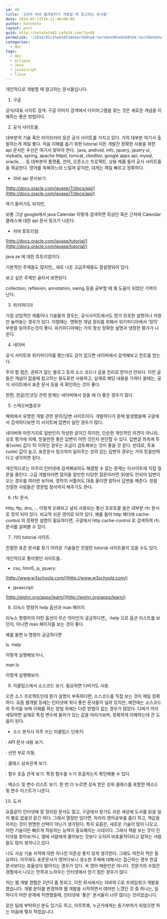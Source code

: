 ```yaml
---
id: 49
title: '2년차 자바 웹개발자가 개발할 때 참고하는 문서들'
date: 2014-05-13T16:21:46+00:00
author: hotohoto
layout: post
guid: http://hotohoto82.cafe24.com/?p=49
permalink: '/2014/05/2%eb%85%84%ec%b0%a8-%ec%9e%90%eb%b0%94-%ec%9b%b9%ea%b0%9c%eb%b0%9c%ec%9e%90%ea%b0%80-%ea%b0%9c%eb%b0%9c%ed%95%a0-%eb%95%8c-%ec%b0%b8%ea%b3%a0%ed%95%98%eb%8a%94-%eb%ac%b8%ec%84%9c%eb%93%a4/'
categories:
  - dev
tags:
  - dev
  - eclipse
  - Java
  - javascript
  - linux
---
```

개인적으로 개발할 때 참고하는 문서들입니다.

1. 구글

공식/대표 사이트 검색. 구글 이미지 검색에서 다이어그램을 찾는 것은 새로운 개념을 이해하는 좋은 방법이다.

2. 공식 사이트들.

대부분의 기술 혹은 라이브러리 등은 공식 사이트를 가지고 있다. 거의 대부분 여기서 출발하는게 제일 좋다. 처음 이해를 돕기 위한 tutorial 이든 개발간 정확한 사용을 위한 api 문서든 우선은 여기서 찾아야 한다.  java, android, mfc, jquery, jquery ui, mybatis, spring, apache httpd, tomcat, ckeditor, google apps api, mysql, oracle, ... 등 대부분의 플랫폼, 언어, 오픈소스 프로젝트, 상용 제품 들이 공식 사이트들을 제공한다. 영어를 독해하느라 느릴꺼 같지만, 대게는 제일 빠르고 정확하다.

* 자바 api 문서보기:

[http://docs.oracle.com/javase/7/docs/api/](http://docs.oracle.com/javase/7/docs/api/)

여기 들어가도 되지만,

보통 그냥 google에서 java Calendar 이렇게 검색하면 최상단 혹은 근처에 Calendar 클래스에 대한 api 문서 링크가 나온다.

* 자바 튜토리얼:

[http://docs.oracle.com/javase/tutorial/](http://docs.oracle.com/javase/tutorial/)

java se 에 대한 튜토리얼이다.

기본적인 주제들도 많지만,, 새로 나온 고급주제들도 잘설명되어 있다.

보고 싶은 주제만 골라서 보면된다.

collection, reflexion, annotation, swing 등을 공부할 때 꽤 도움이 되었던 기억이 난다.

3. 위키피디아

가끔 상업적인 제품이나 기술들의 경우는, 공식사이트에서도 뭔가 모호한 설명이나 자랑만 늘어놓는 경우가 있다. 이럴때는  명확한 개념 정리를 위해서 위키피디아에서 ‘정의’ 부분을 읽어주는것이 좋다. 위키피디아에는 거의 항상 정확한 설명과 냉정한 평가가 나온다.

4. 네이버

공식 사이트와 위키피디아를 봤는데도 감이 없으면 네이버에서 검색해보고 힌트를 얻는다.

주의 할 점은, 권위가 없는 블로그 등의 소스 코드나 글을 진리로 받아선 안되다. 이런 글들은 개념이 없을때 참고하는 용도로만 사용하고, 실재로 해당 내용을 가져다 쓸때는, 공식 사이트에서 표준 문서 등을 꼭 확인하는 것이 좋다.

한편, 한글/인코딩 관련 문제는 네이버에서 찾을 때 더 좋은 경우가 많다.

5. 스택오버플로우

해외에서 유명한 개발 관련 문의/답변 사이트이다. 개발하다가 문제 발생했을때 구글에서 검색하다보면 이 사이트에 답변이 달린 경우가 많다.

네이버와 마찬가지로 일반인이 작성한 글이긴 하지만, 단순한 개인적인 의견이 아니라, 상호 평가에 의해, 믿을만한 좋은 답변이 어떤 것인지 판단할 수 있다. 답변글 좌측에 투표(vote) 값이 10 이하인 경우는 조금더 검토해보는 것이 좋을 것 같다. 반대로, 투표(vote) 값이 높고, 표준문서 링크까지 달아주는 성의 있는 답변의 경우는 거의 믿을만하다고 생각하면 된다.

개인적으로는 아무리 인터넷에 검색해보아도 해결할 수 없는 문제는 이사이트에 직접 질문을 올린다. 고급 개발자라면 많이들 알만한 타당한 질문이라면 30분도 안되어 답변이 오는 경우를 여러번 보아싸. 영작이 서툴어도 대충 올리면 알아서 답변을 해준다. 정말 친절한 사람들은 영문법 첨삭까지 해주기도 한다.

6. rfc 문서.

http, ftp, dns, … 이렇게 오래되고 널리 사용되는 통신 프로토콜 들은 대부분 rfc 문서로 정의 되어 있다. 비교적 쉬운 영어로 되어 있다. 예를 들어 http 헤더에 cache-control 의 정확한 설명이 필요하다면, 구글에서 http cache-control 로 검색하여 rfc 문서를 살펴볼 수 있다.

7. 기타 tutorial 사이트.

친절한 표준 문서를 찾기 어려운 기술들은 친절한 tutorial 사이트들이 있을 수도 있다.

개인적으로 좋아했던 사이트들..

* css, html5, js, jquery:

[http://www.w3schools.com/](http://www.w3schools.com/)

* javascript:

[http://ejohn.org/apps/learn/](http://ejohn.org/apps/learn/)

8. 리눅스 명령어 help 옵션과 man 페이지

리눅스 명령어의 어떤 옵션이 무슨 의미인지 궁금하다면,, -help 으로 옵션 리스트를 보던지, 아니면 man 페이지를 보는 것이 좋다.

예를 들면 ls 명령이 궁금하다면

ls -help

이렇게 실행해보거나,

man ls

이렇게 실행해보자.

9. 이클립스에서 소스코드 보기. 필요하면 디버거도 사용.

오픈 소스 프로젝트인데 뭔가 설명이 부족하다면, 소스코드를 직접 보는 것이 제일 정확하다. 요즘 웹개발 등에는 인터넷에 워낙 좋은 문서들이 널려 있지만, 예전에는 소스코드와 주석을 보며 이해를 하는 방법 외에는 다른 방법이 없는 경우가 많았다. 디버거 까지 세팅하면 실재로 특정 변수에 들어가 있는 값을 따라가보며, 정확하게 이해하는데 큰 도움이 된다.

* 소스 분석시 자주 쓰는 이클립스 단축키:

: API 문서 내용 보기.

: 선언 부로 이동.

: 클래스 상속관계 보기.

: 함수 호출 관계 보기. 특정 함수를 누가 호출하는지 확인해볼 수 있다.

: 메소드 및 변수 리스트 보기. 한 번 더 누르면 상속 받은 상위 클래스를 포함한 메소드 및 변수 리스트가 나온다.

10. 도서

요즘같이 인터넷에 잘 정리된 문서도 많고, 구글에서 찾기도 쉬운 세상에 도서를 읽을 일이 별로 없을것 같긴 하다. 그래서 열정만 있다면, 차라리 영어공부를 좀더 하고, 책값을 아끼는 것이 현명한 선택이 아닌가 생각된다. 특히 요즘은, 새로운 기술이 많이 나오고, 어떤 기술이든 빠르게 적응하는 능력이 중요해지는 시대이다. 그래서 책을 보는 것이 인터넷을 찾아보거나, 옆에 사람에게 물어보는 것보다 오히려 비효율적이라고 말하는 사람들도 많이 생겨나고 있다.

나도 사실 기술 서적에 대한 지나친 의존성 좋지 않게 생각한다. 그래도 여전히 책은 필요하다. 아무래도 표준문서가 영어다보니 생소한 주제에 대해서는 접근하는 경우 한글 문서보다는 효율성이 떨어지는 경우가 있다. 꼭 영어 때문만은 아니다. 전문가의 수많은 경험에서 나오는 안목과 노하우는 인터넷에서 얻기 힘든 경우가 많다.

저는 웹 개발 경험은 2년이 좀 못되고, 이전 회사에서는 자바와 C로 프레임워크 개발을 했습니다. 개발 분야를 변경하여 웹 개발을 시작하면서 여러번 느꼈던 것 중 하나는, 일하다가 어떤 문제에 직면했을때, 인터넷에 '좋은' 문서들이 너무 많다는 것이었습니다.

같은 팀에 부탁하신 분도 있기도 하고, 아무쪼록, 누군가에게는 동기부여가 되었으면 하는 마음에 몇자 적었습니다.


